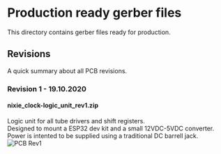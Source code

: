 # Production ready gerber files
This directory contains gerber files ready for production.

## Revisions
A quick summary about all PCB revisions.
### Revision 1 - 19.10.2020
#### nixie_clock-logic_unit_rev1.zip
Logic unit for all tube drivers and shift registers.  
Designed to mount a ESP32 dev kit and a small 12VDC-5VDC converter.  
Power is intented to be supplied using a traditional DC barrell jack.  
![PCB Rev1](https://i.imgur.com/5bnLabF.png)
